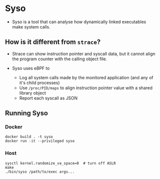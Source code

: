 # Syso

- Syso is a tool that can analyse how dynamically linked executables make system calls.

## How is it different from `strace`?

- Strace can show instruction pointer and syscall data, but it cannot align the program counter with the calling object file.

- Syso uses eBPF to
    - Log all system calls made by the monitored application (and any of it's child processes)
    - Use `/proc/PID/maps` to align instruction pointer value with a shared library object
    - Report each syscall as JSON

## Running Syso

### Docker

```shell
docker build . -t syso 
docker run -it --privileged syso
```

### Host

```shell
sysctl kernel.randomize_va_space=0  # turn off ASLR
make
./bin/syso /path/to/exec args...
```